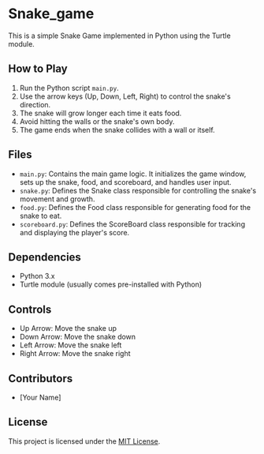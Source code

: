 # Snake_game

This is a simple Snake Game implemented in Python using the Turtle module.

## How to Play

1. Run the Python script `main.py`.
2. Use the arrow keys (Up, Down, Left, Right) to control the snake's direction.
3. The snake will grow longer each time it eats food.
4. Avoid hitting the walls or the snake's own body.
5. The game ends when the snake collides with a wall or itself.

## Files

- `main.py`: Contains the main game logic. It initializes the game window, sets up the snake, food, and scoreboard, and handles user input.
- `snake.py`: Defines the Snake class responsible for controlling the snake's movement and growth.
- `food.py`: Defines the Food class responsible for generating food for the snake to eat.
- `scoreboard.py`: Defines the ScoreBoard class responsible for tracking and displaying the player's score.

## Dependencies

- Python 3.x
- Turtle module (usually comes pre-installed with Python)

## Controls

- Up Arrow: Move the snake up
- Down Arrow: Move the snake down
- Left Arrow: Move the snake left
- Right Arrow: Move the snake right

## Contributors

- [Your Name]

## License

This project is licensed under the [MIT License](LICENSE).

